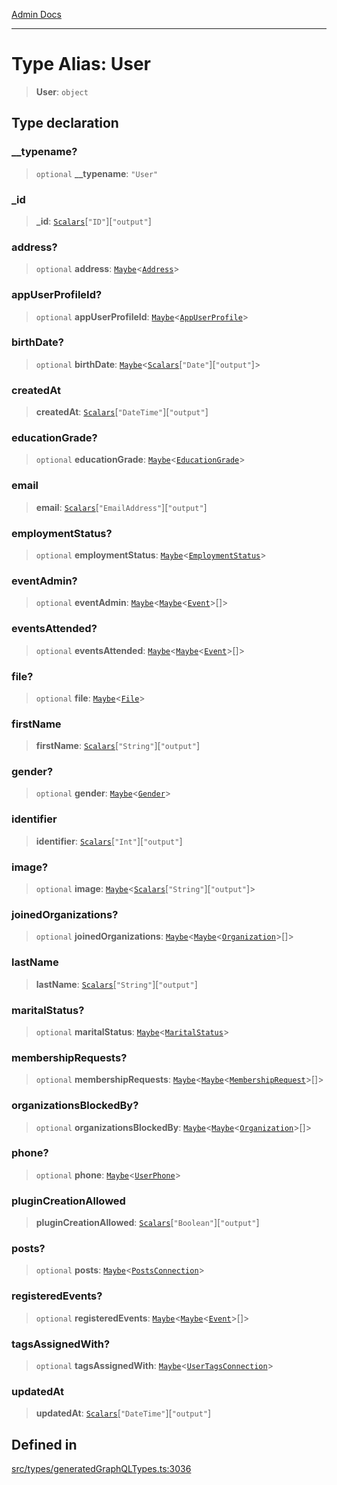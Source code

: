 [Admin Docs](/)

***

# Type Alias: User

> **User**: `object`

## Type declaration

### \_\_typename?

> `optional` **\_\_typename**: `"User"`

### \_id

> **\_id**: [`Scalars`](Scalars.md)\[`"ID"`\]\[`"output"`\]

### address?

> `optional` **address**: [`Maybe`](Maybe.md)\<[`Address`](Address.md)\>

### appUserProfileId?

> `optional` **appUserProfileId**: [`Maybe`](Maybe.md)\<[`AppUserProfile`](AppUserProfile.md)\>

### birthDate?

> `optional` **birthDate**: [`Maybe`](Maybe.md)\<[`Scalars`](Scalars.md)\[`"Date"`\]\[`"output"`\]\>

### createdAt

> **createdAt**: [`Scalars`](Scalars.md)\[`"DateTime"`\]\[`"output"`\]

### educationGrade?

> `optional` **educationGrade**: [`Maybe`](Maybe.md)\<[`EducationGrade`](EducationGrade.md)\>

### email

> **email**: [`Scalars`](Scalars.md)\[`"EmailAddress"`\]\[`"output"`\]

### employmentStatus?

> `optional` **employmentStatus**: [`Maybe`](Maybe.md)\<[`EmploymentStatus`](EmploymentStatus.md)\>

### eventAdmin?

> `optional` **eventAdmin**: [`Maybe`](Maybe.md)\<[`Maybe`](Maybe.md)\<[`Event`](Event.md)\>[]\>

### eventsAttended?

> `optional` **eventsAttended**: [`Maybe`](Maybe.md)\<[`Maybe`](Maybe.md)\<[`Event`](Event.md)\>[]\>

### file?

> `optional` **file**: [`Maybe`](Maybe.md)\<[`File`](File.md)\>

### firstName

> **firstName**: [`Scalars`](Scalars.md)\[`"String"`\]\[`"output"`\]

### gender?

> `optional` **gender**: [`Maybe`](Maybe.md)\<[`Gender`](Gender.md)\>

### identifier

> **identifier**: [`Scalars`](Scalars.md)\[`"Int"`\]\[`"output"`\]

### image?

> `optional` **image**: [`Maybe`](Maybe.md)\<[`Scalars`](Scalars.md)\[`"String"`\]\[`"output"`\]\>

### joinedOrganizations?

> `optional` **joinedOrganizations**: [`Maybe`](Maybe.md)\<[`Maybe`](Maybe.md)\<[`Organization`](Organization.md)\>[]\>

### lastName

> **lastName**: [`Scalars`](Scalars.md)\[`"String"`\]\[`"output"`\]

### maritalStatus?

> `optional` **maritalStatus**: [`Maybe`](Maybe.md)\<[`MaritalStatus`](MaritalStatus.md)\>

### membershipRequests?

> `optional` **membershipRequests**: [`Maybe`](Maybe.md)\<[`Maybe`](Maybe.md)\<[`MembershipRequest`](MembershipRequest.md)\>[]\>

### organizationsBlockedBy?

> `optional` **organizationsBlockedBy**: [`Maybe`](Maybe.md)\<[`Maybe`](Maybe.md)\<[`Organization`](Organization.md)\>[]\>

### phone?

> `optional` **phone**: [`Maybe`](Maybe.md)\<[`UserPhone`](UserPhone.md)\>

### pluginCreationAllowed

> **pluginCreationAllowed**: [`Scalars`](Scalars.md)\[`"Boolean"`\]\[`"output"`\]

### posts?

> `optional` **posts**: [`Maybe`](Maybe.md)\<[`PostsConnection`](PostsConnection.md)\>

### registeredEvents?

> `optional` **registeredEvents**: [`Maybe`](Maybe.md)\<[`Maybe`](Maybe.md)\<[`Event`](Event.md)\>[]\>

### tagsAssignedWith?

> `optional` **tagsAssignedWith**: [`Maybe`](Maybe.md)\<[`UserTagsConnection`](UserTagsConnection.md)\>

### updatedAt

> **updatedAt**: [`Scalars`](Scalars.md)\[`"DateTime"`\]\[`"output"`\]

## Defined in

[src/types/generatedGraphQLTypes.ts:3036](https://github.com/Suyash878/talawa-api/blob/cfd688207611ba245c99edd8dbaccb2cdbf6a043/src/types/generatedGraphQLTypes.ts#L3036)

